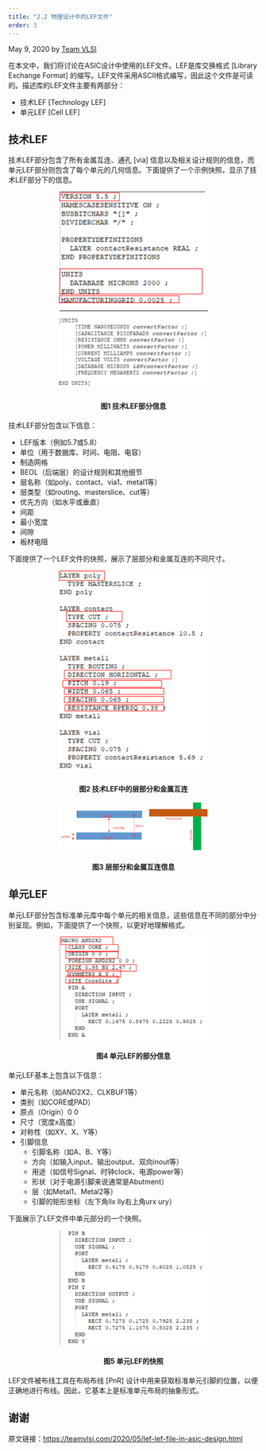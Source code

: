 ```yaml
---
title: "2.2 物理设计中的LEF文件"
order: 3
---
```


May 9, 2020 by [Team VLSI](https://teamvlsi.com/author/team-vlsi)

在本文中，我们将讨论在ASIC设计中使用的LEF文件。LEF是库交换格式 [Library Exchange Format] 的缩写。LEF文件采用ASCII格式编写，因此这个文件是可读的。描述库的LEF文件主要有两部分：

- 技术LEF [Technology LEF]
- 单元LEF [Cell LEF]

## 技术LEF

技术LEF部分包含了所有金属互连、通孔 [via] 信息以及相关设计规则的信息，而单元LEF部分则包含了每个单元的几何信息。下面提供了一个示例快照，显示了技术LEF部分下的信息。

<div style="text-align:center;">
  <img src="./tech_lef.png" alt="ASIC Flow" width="300" />
  <h4>图1 技术LEF部分信息</h4>
</div>

技术LEF部分包含以下信息：

- LEF版本（例如5.7或5.8）
- 单位（用于数据库、时间、电阻、电容）
- 制造网格
- BEOL（后端层）的设计规则和其他细节
- 层名称（如poly、contact、via1、metal1等）
- 层类型（如routing、masterslice、cut等）
- 优先方向（如水平或垂直）
- 间距
- 最小宽度
- 间隙
- 板材电阻

下面提供了一个LEF文件的快照，展示了层部分和金属互连的不同尺寸。

<div style="text-align:center;">
  <img src="./tech_lef_2.png" alt="ASIC Flow" width="300" />
  <h4>图2 技术LEF中的层部分和金属互连</h4>
</div>

<div style="text-align:center;">
  <img src="./lef_metal.png" alt="ASIC Flow" width="300" />
  <h4>图3 层部分和金属互连信息</h4>
</div>

## 单元LEF

单元LEF部分包含标准单元库中每个单元的相关信息，这些信息在不同的部分中分别呈现。例如，下面提供了一个快照，以更好地理解格式。

<div style="text-align:center;">
  <img src="./lef_cell.png" alt="ASIC Flow" width="300" />
  <h4>图4 单元LEF的部分信息</h4>
</div>

单元LEF基本上包含以下信息：

- 单元名称（如AND2X2、CLKBUF1等）
- 类别（如CORE或PAD）
- 原点（Origin）0 0
- 尺寸（宽度x高度）
- 对称性（如XY、X、Y等）
- 引脚信息
  - 引脚名称（如A、B、Y等）
  - 方向（如输入input、输出output、双向inout等）
  - 用途（如信号Signal、时钟clock、电源power等）
  - 形状（对于电源引脚来说通常是Abutment）
  - 层（如Metal1、Metal2等）
  - 引脚的矩形坐标（左下角llx lly右上角urx ury）

下面展示了LEF文件中单元部分的一个快照。

<div style="text-align:center;">
  <img src="./lef_pin-1.png" alt="ASIC Flow" width="300" />
  <h4>图5 单元LEF的快照</h4>
</div>

LEF文件被布线工具在布局布线 [PnR] 设计中用来获取标准单元引脚的位置，以便正确地进行布线。因此，它基本上是标准单元布局的抽象形式。

## 谢谢

原文链接：https://teamvlsi.com/2020/05/lef-lef-file-in-asic-design.html